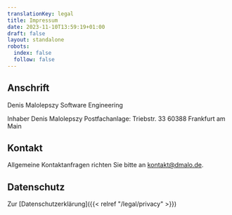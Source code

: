 ```yaml
---
translationKey: legal
title: Impressum
date: 2023-11-10T13:59:19+01:00
draft: false
layout: standalone
robots:
  index: false
  follow: false
---
```


## Anschrift
Denis Malolepszy Software Engineering

Inhaber Denis Malolepszy
Postfachanlage:
Triebstr. 33
60388 Frankfurt am Main

## Kontakt
Allgemeine Kontaktanfragen richten Sie bitte an kontakt@dmalo.de.

## Datenschutz
Zur [Datenschutzerklärung]({{< relref "/legal/privacy" >}})
